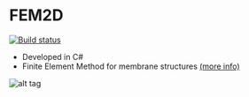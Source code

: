 # FEM2D

[![Build status](https://michalzeg.visualstudio.com/GitHub/_apis/build/status/FEM2D)](https://michalzeg.visualstudio.com/GitHub/_build/latest?definitionId=3)

- Developed in C#
- Finite Element Method for membrane structures [(more info)](https://en.wikipedia.org/wiki/Finite_element_method)

![alt tag](https://user-images.githubusercontent.com/16364170/30773505-fd5247ae-a071-11e7-8543-3a70aedbbb3a.png)
